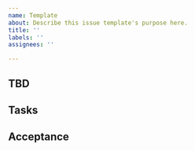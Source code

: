 ```yaml
---
name: Template
about: Describe this issue template's purpose here.
title: ''
labels: ''
assignees: ''

---
```


## **TBD**

## **Tasks**

## **Acceptance**
